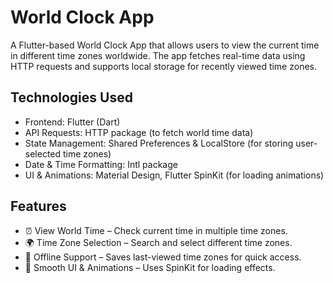 # World Clock App

A Flutter-based World Clock App that allows users to view the current time in different time zones worldwide. The app fetches real-time data using HTTP requests and supports local storage for recently viewed time zones.

## Technologies Used
- Frontend: Flutter (Dart)
- API Requests: HTTP package (to fetch world time data)
- State Management: Shared Preferences & LocalStore (for storing user-selected time zones)
- Date & Time Formatting: Intl package
- UI & Animations: Material Design, Flutter SpinKit (for loading animations)

## Features
- ⏰ View World Time – Check current time in multiple time zones.
- 🌍 Time Zone Selection – Search and select different time zones.
- 💾 Offline Support – Saves last-viewed time zones for quick access.
- 🎨 Smooth UI & Animations – Uses SpinKit for loading effects.
